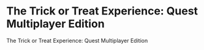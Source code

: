 # The Trick or Treat Experience: Quest Multiplayer Edition
 The Trick or Treat Experience: Quest Multiplayer Edition
